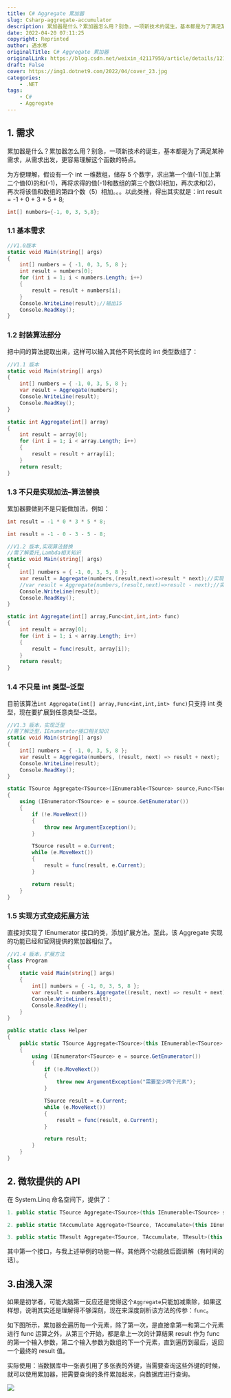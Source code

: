 ```yaml
---
title: C# Aggregate 累加器
slug: Csharp-aggregate-accumulator
description: 累加器是什么？累加器怎么用？别急，一项新技术的诞生，基本都是为了满足某种需求，从需求出发，更容易理解这个函数的特点。
date: 2022-04-20 07:11:25
copyright: Reprinted
author: 遇水寒
originalTitle: C# Aggregate 累加器
originalLink: https://blog.csdn.net/weixin_42117950/article/details/121985075
draft: False
cover: https://img1.dotnet9.com/2022/04/cover_23.jpg
categories: 
    - .NET
tags: 
    - C#
    - Aggregate
---
```


## 1. 需求

累加器是什么？累加器怎么用？别急，一项新技术的诞生，基本都是为了满足某种需求，从需求出发，更容易理解这个函数的特点。

为方便理解，假设有一个 int 一维数组，储存 5 个数字，求出第一个值(-1)加上第二个值(0)的和(-1)，再将求得的值(-1)和数组的第三个数(3)相加，再次求和(2)，再次将该值和数组的第四个数（5）相加。。。以此类推，得出其实就是：int result = -1 + 0 + 3 + 5 + 8;

```csharp
int[] numbers={-1, 0, 3, 5,8};
```

### 1.1 基本需求

```csharp
//V1.0版本
static void Main(string[] args)
{
    int[] numbers = { -1, 0, 3, 5, 8 };
    int result = numbers[0];
    for (int i = 1; i < numbers.Length; i++)
    {
        result = result + numbers[i];
    }
    Console.WriteLine(result);//输出15
    Console.ReadKey();
}
```

### 1.2 封装算法部分

把中间的算法提取出来，这样可以输入其他不同长度的 int 类型数组了：

```csharp
//V1.1 版本
static void Main(string[] args)
{
    int[] numbers = { -1, 0, 3, 5, 8 };
    var result = Aggregate(numbers);
    Console.WriteLine(result);
    Console.ReadKey();
}

static int Aggregate(int[] array)
{
    int result = array[0];
    for (int i = 1; i < array.Length; i++)
    {
        result = result + array[i];
    }
    return result;
}

```

### 1.3 不只是实现加法–算法替换

累加器要做到不是只能做加法，例如：

```csharp
int result = -1 * 0 * 3 * 5 * 8;

int result = -1 - 0 - 3 - 5 - 8;
```

```csharp
//V1.2 版本,实现算法替换
//需了解委托,Lambda相关知识
static void Main(string[] args)
{
    int[] numbers = { -1, 0, 3, 5, 8 };
    var result = Aggregate(numbers,(result,next)=>result * next);//实现乘法
    //var result = Aggregate(numbers,(result,next)=>result - next);//实现减法
    Console.WriteLine(result);
    Console.ReadKey();
}

static int Aggregate(int[] array,Func<int,int,int> func)
{
    int result = array[0];
    for (int i = 1; i < array.Length; i++)
    {
        result = func(result, array[i]);
    }
    return result;
}

```

### 1.4 不只是 int 类型–泛型

目前该算法`int Aggregate(int[] array,Func<int,int,int> func)`只支持 int 类型，现在要扩展到任意类型–泛型。

```csharp
//V1.3 版本，实现泛型
//需了解泛型，IEnumerator接口相关知识
static void Main(string[] args)
{
    int[] numbers = { -1, 0, 3, 5, 8 };
    var result = Aggregate(numbers, (result, next) => result + next);
    Console.WriteLine(result);
    Console.ReadKey();
}

static TSource Aggregate<TSource>(IEnumerable<TSource> source,Func<TSource, TSource, TSource> func)
{
    using (IEnumerator<TSource> e = source.GetEnumerator())
    {
        if (!e.MoveNext())
        {
            throw new ArgumentException();
        }

        TSource result = e.Current;
        while (e.MoveNext())
        {
            result = func(result, e.Current);
        }

        return result;
    }
}
```

### 1.5 实现方式变成拓展方法

直接对实现了 IEnumerator 接口的类，添加扩展方法。至此，该 Aggregate 实现的功能已经和官网提供的累加器相似了。

```csharp
//V1.4 版本，扩展方法
class Program
{
    static void Main(string[] args)
    {
        int[] numbers = { -1, 0, 3, 5, 8 };
        var result = numbers.Aggregate((result, next) => result + next);
        Console.WriteLine(result);
        Console.ReadKey();
    }
}

public static class Helper
{
    public static TSource Aggregate<TSource>(this IEnumerable<TSource> source, Func<TSource, TSource, TSource> func)
    {
        using (IEnumerator<TSource> e = source.GetEnumerator())
        {
            if (!e.MoveNext())
            {
                throw new ArgumentException("需要至少两个元素");
            }

            TSource result = e.Current;
            while (e.MoveNext())
            {
                result = func(result, e.Current);
            }

            return result;
        }
    }
}
```

## 2. 微软提供的 API

在 System.Linq 命名空间下，提供了：

```csharp
1. public static TSource Aggregate<TSource>(this IEnumerable<TSource> source, Func<TSource, TSource, TSource> func);

2. public static TAccumulate Aggregate<TSource, TAccumulate>(this IEnumerable<TSource> source, TAccumulate seed, Func<TAccumulate, TSource, TAccumulate> func);

3. public static TResult Aggregate<TSource, TAccumulate, TResult>(this IEnumerable<TSource> source, TAccumulate seed, Func<TAccumulate, TSource, TAccumulate> func, Func<TAccumulate, TResult> resultSelector);
```

其中第一个接口，与我上述举例的功能一样。其他两个功能放后面讲解（有时间的话）。

## 3.由浅入深

如果是初学者，可能大脑第一反应还是觉得这个`Aggregate`只能加减乘除，如果这样想，说明其实还是理解得不够深刻，现在来深度剖析该方法的传参：`func`。

如下图所示，累加器会遍历每一个元素，除了第一次，是直接拿第一和第二个元素进行 func 运算之外，从第三个开始，都是拿上一次的计算结果 result 作为 func 的第一个输入参数，第二个输入参数为数组的下一个元素，直到遍历到最后，返回一个最终的 result 值。

实际使用：当数据库中一张表引用了多张表的外键，当需要查询这些外键的时候，就可以使用累加器，把需要查询的条件累加起来，向数据库进行查询。

![](https://img1.dotnet9.com/2022/04/2301.png)
